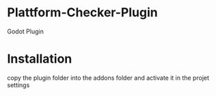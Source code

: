 # Plattform-Checker-Plugin
Godot Plugin

# Installation
copy the plugin folder into the addons folder and activate it in the projet settings

